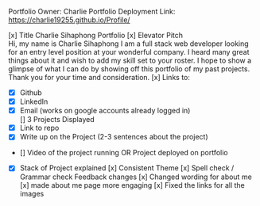 Portfolio Owner: Charlie
Portfolio Deployment Link: https://charlie19255.github.io/Profile/

 [x] Title  Charlie Sihaphong Portfolio
 [x] Elevator Pitch  
 Hi, my name is Charlie Sihaphong
 I am a full stack web developer looking for an entry level position at your wonderful company. I heard many great things about it and wish to add my skill set to your roster. I hope to show a glimpse of what I can do by showing off this portfolio of my past projects. Thank you for your time and consideration.
 [x] Links to:  
   - [x] Github  
   - [x] LinkedIn  
   - [x] Email (works on google accounts already logged in)  
 [] 3 Projects Displayed  
   - [x] Link to repo  
   - [x] Write up on the Project (2-3 sentences about the project)  
   - [] Video of the project running OR Project deployed on portfolio  
   - [x] Stack of Project explained 
 [x] Consistent Theme
 [x] Spell check / Grammar check 
 Feedback changes
 [x] Changed wording for about me
 [x] made about me page more engaging
 [x] Fixed the links for all the images